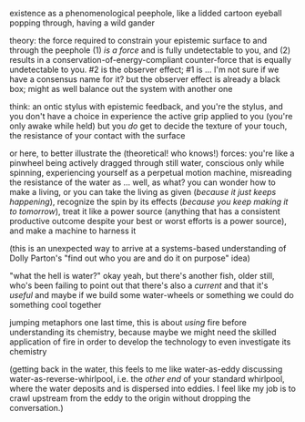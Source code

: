 existence as a phenomenological peephole, like a lidded cartoon eyeball popping through, having a wild gander

theory: the force required to constrain your epistemic surface to and through the peephole (1) *is a force* and is fully undetectable to you, and (2) results in a conservation-of-energy-compliant counter-force that is equally undetectable to you. #2 is the observer effect; #1 is ... I'm not sure if we have a consensus name for it? but the observer effect is already a black box; might as well balance out the system with another one

think: an ontic stylus with epistemic feedback, and you're the stylus, and you don't have a choice in experience the active grip applied to you (you're only awake while held) but you *do* get to decide the texture of your touch, the resistance of your contact with the surface

or here, to better illustrate the (theoretical! who knows!) forces: you're like a pinwheel being actively dragged through still water, conscious only while spinning, experiencing yourself as a perpetual motion machine, misreading the resistance of the water as … well, as what? you can wonder how to make a living, or you can take the living as given (*because it just keeps happening*), recognize the spin by its effects (*because you keep making it to tomorrow*), treat it like a power source (anything that has a consistent productive outcome despite your best or worst efforts is a power source), and make a machine to harness it

(this is an unexpected way to arrive at a systems-based understanding of Dolly Parton's "find out who you are and do it on purpose" idea)

"what the hell is water?" okay yeah, but there's another fish, older still, who's been failing to point out that there's also a *current* and that it's *useful* and maybe if we build some water-wheels or something we could do something cool together

jumping metaphors one last time, this is about *using* fire before understanding its chemistry, because maybe we might need the skilled application of fire in order to develop the technology to even investigate its chemistry

(getting back in the water, this feels to me like water-as-eddy discussing water-as-reverse-whirlpool, i.e. the *other end* of your standard whirlpool, where the water deposits and is dispersed into eddies. I feel like my job is to crawl upstream from the eddy to the origin without dropping the conversation.)
